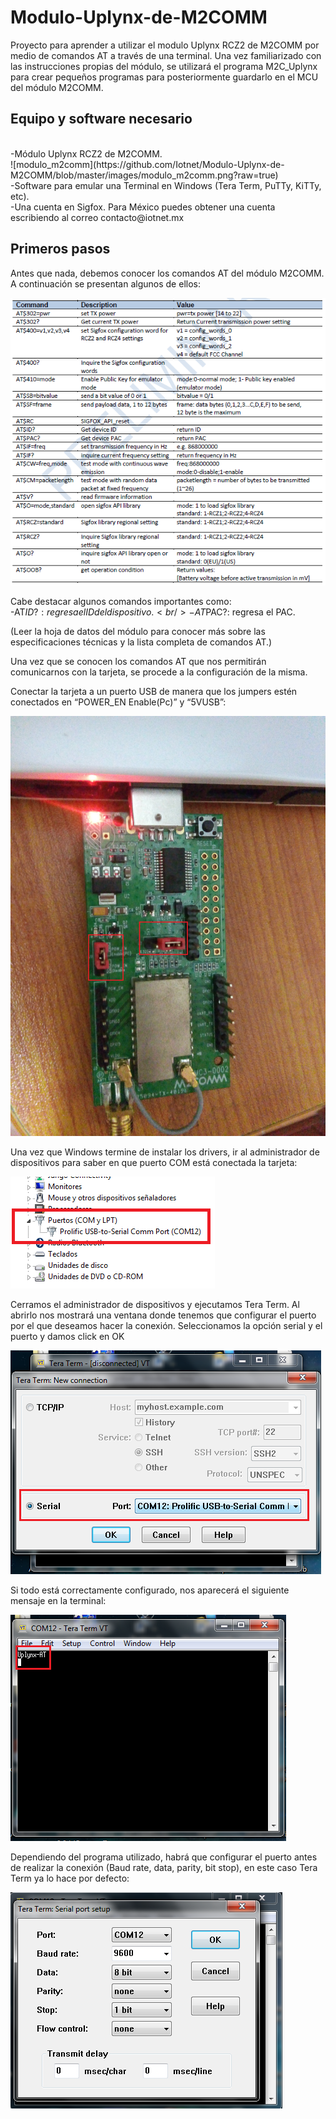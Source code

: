 # Modulo-Uplynx-de-M2COMM #
Proyecto para aprender a utilizar el modulo Uplynx RCZ2 de M2COMM por medio de comandos AT a través de una terminal. Una vez familiarizado con las instrucciones propias del módulo, se utilizará el programa M2C_Uplynx para crear pequeños programas para posteriormente guardarlo en el MCU del módulo M2COMM. 

## Equipo y software necesario ##
<br />
-Módulo Uplynx RCZ2 de M2COMM.
<br />
![modulo_m2comm](https://github.com/Iotnet/Modulo-Uplynx-de-M2COMM/blob/master/images/modulo_m2comm.png?raw=true)
<br />
-Software para emular una Terminal en Windows (Tera Term, PuTTy, KiTTy, etc).
<br />
-Una cuenta en Sigfox. Para México puedes obtener una cuenta escribiendo al correo contacto@iotnet.mx

## Primeros pasos ## 
Antes que nada, debemos conocer los comandos AT del módulo M2COMM. A continuación se presentan algunos de ellos:

![modulo_m2comm](https://github.com/Iotnet/Modulo-Uplynx-de-M2COMM/blob/master/images/comandos1.png?raw=true)

Cabe destacar algunos comandos importantes como:
<br />
-AT$ID?: regresa el ID del dispositivo.
<br />
-AT$PAC?: regresa el PAC.

(Leer la hoja de datos del módulo para conocer más sobre las especificaciones técnicas y la lista completa de comandos AT.)


Una vez que se conocen los comandos AT que nos permitirán comunicarnos con la tarjeta, se procede a la configuración de la misma.

Conectar la tarjeta a un puerto USB de manera que los jumpers estén conectados en “POWER_EN Enable(Pc)” y “5VUSB”:

![m2comm_5](https://github.com/Iotnet/Modulo-Uplynx-de-M2COMM/blob/master/images/m2comm_5.jpg?raw=true)

Una vez que Windows termine de instalar los drivers, ir al administrador de dispositivos para saber en que puerto COM está conectada la tarjeta:

![m2comm_2](https://github.com/Iotnet/Modulo-Uplynx-de-M2COMM/blob/master/images/m2comm_2.png?raw=true)

Cerramos el administrador de dispositivos y ejecutamos Tera Term. Al abrirlo nos mostrará una ventana donde tenemos que configurar el puerto por el que deseamos hacer la conexión. Seleccionamos la opción serial y el puerto y damos click en OK

![m2comm_3](https://github.com/Iotnet/Modulo-Uplynx-de-M2COMM/blob/master/images/m2comm_3.png?raw=true)

Si todo está correctamente configurado, nos aparecerá el siguiente mensaje en la terminal:

![m2comm_4](https://github.com/Iotnet/Modulo-Uplynx-de-M2COMM/blob/master/images/m2comm_4.png?raw=true)

Dependiendo del programa utilizado, habrá que configurar el puerto antes de realizar la conexión (Baud rate, data, parity, bit stop), en este caso Tera Term ya lo hace por defecto:

![m2comm_6](https://github.com/Iotnet/Modulo-Uplynx-de-M2COMM/blob/master/images/m2comm_6.png?raw=true)



